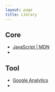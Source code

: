 ```yaml
---
layout: page
title: Library
---
```


## Core

- [JavaScript | MDN](https://developer.mozilla.org/zh-CN/docs/Web/JavaScript)
- []()


## Tool

- [Google Analytics](https://www.google.com/analytics/web/)
- 
